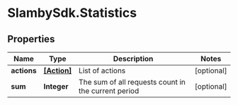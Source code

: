# SlambySdk.Statistics

## Properties
Name | Type | Description | Notes
------------ | ------------- | ------------- | -------------
**actions** | [**[Action]**](Action.md) | List of actions | [optional] 
**sum** | **Integer** | The sum of all requests count in the current period | [optional] 



